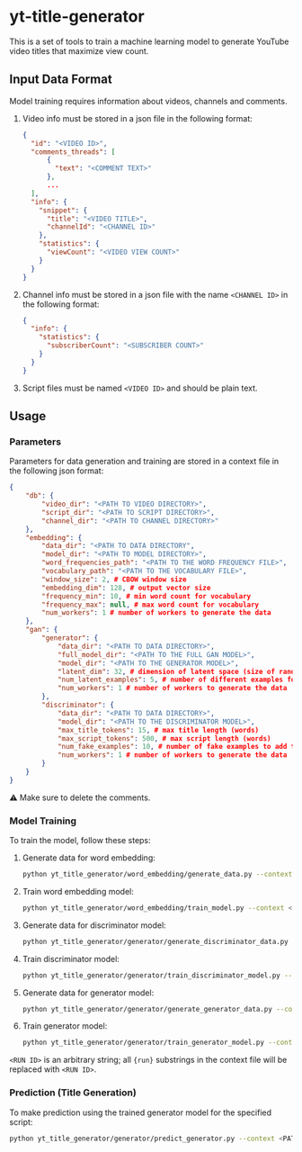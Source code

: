 # yt-title-generator

This is a set of tools to train a machine learning model to generate YouTube video titles that maximize view count.


## Input Data Format

Model training requires information about videos, channels and comments.

1. Video info must be stored in a json file in the following format:
    ```json
    {
      "id": "<VIDEO ID>",
      "comments_threads": [
          {
            "text": "<COMMENT TEXT>"
          },
          ...
      ],
      "info": {
        "snippet": {
          "title": "<VIDEO TITLE>",
          "channelId": "<CHANNEL ID>"
        },
        "statistics": {
          "viewCount": "<VIDEO VIEW COUNT>"
        }
      }
    }
    ```

1. Channel info must be stored in a json file with the name `<CHANNEL ID>` in the following format:
    ```json
    {
      "info": {
        "statistics": {
          "subscriberCount": "<SUBSCRIBER COUNT>"
        }
      }
    }
    ```

1. Script files must be named `<VIDEO ID>` and should be plain text.


## Usage

### Parameters

Parameters for data generation and training are stored in a context file in the following json format:
```json
{       
    "db": { 
        "video_dir": "<PATH TO VIDEO DIRECTORY>",
        "script_dir": "<PATH TO SCRIPT DIRECTORY>",
        "channel_dir": "<PATH TO CHANNEL DIRECTORY>"
    },
    "embedding": {
        "data_dir": "<PATH TO DATA DIRECTORY",
        "model_dir": "<PATH TO MODEL DIRECTORY>",
        "word_frequencies_path": "<PATH TO THE WORD FREQUENCY FILE>",
        "vocabulary_path": "<PATH TO THE VOCABULARY FILE>",
        "window_size": 2, # CBOW window size
        "embedding_dim": 128, # output vector size
        "frequency_min": 10, # min word count for vocabulary
        "frequency_max": null, # max word count for vocabulary
        "num_workers": 1 # number of workers to generate the data
    },
    "gan": {
        "generator": {
            "data_dir": "<PATH TO DATA DIRECTORY>",
            "full_model_dir": "<PATH TO THE FULL GAN MODEL>",
            "model_dir": "<PATH TO THE GENERATOR MODEL>",
            "latent_dim": 32, # dimension of latent space (size of random vector)
            "num_latent_examples": 5, # number of different examples for each script to add to the training set
            "num_workers": 1 # number of workers to generate the data
        },
        "discriminator": {
            "data_dir": "<PATH TO DATA DIRECTORY>",
            "model_dir": "<PATH TO THE DISCRIMINATOR MODEL>",
            "max_title_tokens": 15, # max title length (words)
            "max_script_tokens": 500, # max script length (words)
            "num_fake_examples": 10, # number of fake examples to add to the training set
            "num_workers": 1 # number of workers to generate the data
        }
    }
}
```

:warning: Make sure to delete the comments.

### Model Training
To train the model, follow these steps:
1. Generate data for word embedding: 
    ```bash
   python yt_title_generator/word_embedding/generate_data.py --context <PATH TO THE CONTEXT FILE> --run <RUN ID>
    ```
1. Train word embedding model:
    ```bash
   python yt_title_generator/word_embedding/train_model.py --context <PATH TO THE CONTEXT FILE> --run <RUN ID>
    ```
1. Generate data for discriminator model: 
    ```bash
   python yt_title_generator/generator/generate_discriminator_data.py --context <PATH TO THE CONTEXT FILE> --run <RUN ID>
    ```
1. Train discriminator model:
    ```bash
   python yt_title_generator/generator/train_discriminator_model.py --context <PATH TO THE CONTEXT FILE> --run <RUN ID>
    ```
1. Generate data for generator model: 
    ```bash
   python yt_title_generator/generator/generate_generator_data.py --context <PATH TO THE CONTEXT FILE> --run <RUN ID>
    ```
1. Train generator model:
    ```bash
   python yt_title_generator/generator/train_generator_model.py --context <PATH TO THE CONTEXT FILE> --run <RUN ID>
    ```

`<RUN ID>` is an arbitrary string; all `{run}` substrings in the context file will be replaced with `<RUN ID>`.

### Prediction (Title Generation)

To make prediction using the trained generator model for the specified script:
```bash
python yt_title_generator/generator/predict_generator.py --context <PATH TO THE CONTEXT FILE> --run <RUN ID> --script <PATH TO PLAIN TEXT SCRIPT FILE>
```

